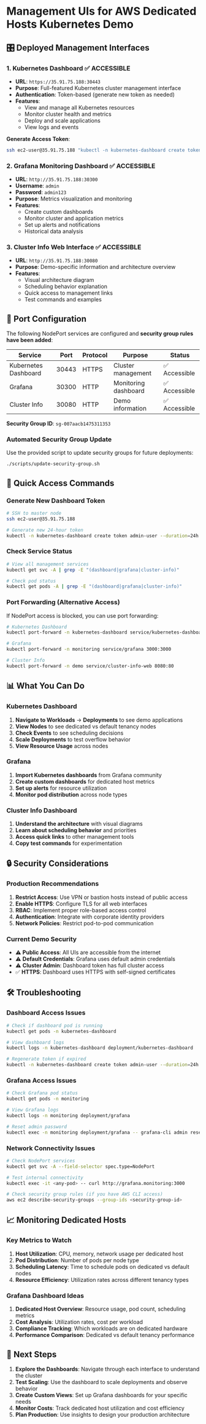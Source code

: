 # Management UIs for AWS Dedicated Hosts Kubernetes Demo

## 🎛️ Deployed Management Interfaces

### 1. Kubernetes Dashboard ✅ **ACCESSIBLE**
- **URL**: `https://35.91.75.188:30443`
- **Purpose**: Full-featured Kubernetes cluster management interface
- **Authentication**: Token-based (generate new token as needed)
- **Features**:
  - View and manage all Kubernetes resources
  - Monitor cluster health and metrics
  - Deploy and scale applications
  - View logs and events

**Generate Access Token**:
```bash
ssh ec2-user@35.91.75.188 "kubectl -n kubernetes-dashboard create token admin-user --duration=24h"
```

### 2. Grafana Monitoring Dashboard ✅ **ACCESSIBLE**
- **URL**: `http://35.91.75.188:30300`
- **Username**: `admin`
- **Password**: `admin123`
- **Purpose**: Metrics visualization and monitoring
- **Features**:
  - Create custom dashboards
  - Monitor cluster and application metrics
  - Set up alerts and notifications
  - Historical data analysis

### 3. Cluster Info Web Interface ✅ **ACCESSIBLE**
- **URL**: `http://35.91.75.188:30080`
- **Purpose**: Demo-specific information and architecture overview
- **Features**:
  - Visual architecture diagram
  - Scheduling behavior explanation
  - Quick access to management links
  - Test commands and examples

## 🔧 Port Configuration

The following NodePort services are configured and **security group rules have been added**:

| Service | Port | Protocol | Purpose | Status |
|---------|------|----------|---------|--------|
| Kubernetes Dashboard | 30443 | HTTPS | Cluster management | ✅ Accessible |
| Grafana | 30300 | HTTP | Monitoring dashboard | ✅ Accessible |
| Cluster Info | 30080 | HTTP | Demo information | ✅ Accessible |

**Security Group ID**: `sg-007aacb1475311353`

### Automated Security Group Update
Use the provided script to update security groups for future deployments:
```bash
./scripts/update-security-group.sh
```

## 🚀 Quick Access Commands

### Generate New Dashboard Token
```bash
# SSH to master node
ssh ec2-user@35.91.75.188

# Generate new 24-hour token
kubectl -n kubernetes-dashboard create token admin-user --duration=24h
```

### Check Service Status
```bash
# View all management services
kubectl get svc -A | grep -E "(dashboard|grafana|cluster-info)"

# Check pod status
kubectl get pods -A | grep -E "(dashboard|grafana|cluster-info)"
```

### Port Forwarding (Alternative Access)
If NodePort access is blocked, you can use port forwarding:

```bash
# Kubernetes Dashboard
kubectl port-forward -n kubernetes-dashboard service/kubernetes-dashboard 8443:443

# Grafana
kubectl port-forward -n monitoring service/grafana 3000:3000

# Cluster Info
kubectl port-forward -n demo service/cluster-info-web 8080:80
```

## 📊 What You Can Do

### Kubernetes Dashboard
1. **Navigate to Workloads** → **Deployments** to see demo applications
2. **View Nodes** to see dedicated vs default tenancy nodes
3. **Check Events** to see scheduling decisions
4. **Scale Deployments** to test overflow behavior
5. **View Resource Usage** across nodes

### Grafana
1. **Import Kubernetes dashboards** from Grafana community
2. **Create custom dashboards** for dedicated host metrics
3. **Set up alerts** for resource utilization
4. **Monitor pod distribution** across node types

### Cluster Info Dashboard
1. **Understand the architecture** with visual diagrams
2. **Learn about scheduling behavior** and priorities
3. **Access quick links** to other management tools
4. **Copy test commands** for experimentation

## 🔒 Security Considerations

### Production Recommendations
1. **Restrict Access**: Use VPN or bastion hosts instead of public access
2. **Enable HTTPS**: Configure TLS for all web interfaces
3. **RBAC**: Implement proper role-based access control
4. **Authentication**: Integrate with corporate identity providers
5. **Network Policies**: Restrict pod-to-pod communication

### Current Demo Security
- ⚠️ **Public Access**: All UIs are accessible from the internet
- ⚠️ **Default Credentials**: Grafana uses default admin credentials
- ⚠️ **Cluster Admin**: Dashboard token has full cluster access
- ✅ **HTTPS**: Dashboard uses HTTPS with self-signed certificates

## 🛠️ Troubleshooting

### Dashboard Access Issues
```bash
# Check if dashboard pod is running
kubectl get pods -n kubernetes-dashboard

# View dashboard logs
kubectl logs -n kubernetes-dashboard deployment/kubernetes-dashboard

# Regenerate token if expired
kubectl -n kubernetes-dashboard create token admin-user --duration=24h
```

### Grafana Access Issues
```bash
# Check Grafana pod status
kubectl get pods -n monitoring

# View Grafana logs
kubectl logs -n monitoring deployment/grafana

# Reset admin password
kubectl exec -n monitoring deployment/grafana -- grafana-cli admin reset-admin-password newpassword
```

### Network Connectivity Issues
```bash
# Check NodePort services
kubectl get svc -A --field-selector spec.type=NodePort

# Test internal connectivity
kubectl exec -it <any-pod> -- curl http://grafana.monitoring:3000

# Check security group rules (if you have AWS CLI access)
aws ec2 describe-security-groups --group-ids <security-group-id>
```

## 📈 Monitoring Dedicated Hosts

### Key Metrics to Watch
1. **Host Utilization**: CPU, memory, network usage per dedicated host
2. **Pod Distribution**: Number of pods per node type
3. **Scheduling Latency**: Time to schedule pods on dedicated vs default nodes
4. **Resource Efficiency**: Utilization rates across different tenancy types

### Grafana Dashboard Ideas
1. **Dedicated Host Overview**: Resource usage, pod count, scheduling metrics
2. **Cost Analysis**: Utilization rates, cost per workload
3. **Compliance Tracking**: Which workloads are on dedicated hardware
4. **Performance Comparison**: Dedicated vs default tenancy performance

## 🎯 Next Steps

1. **Explore the Dashboards**: Navigate through each interface to understand the cluster
2. **Test Scaling**: Use the dashboard to scale deployments and observe behavior
3. **Create Custom Views**: Set up Grafana dashboards for your specific needs
4. **Monitor Costs**: Track dedicated host utilization and cost efficiency
5. **Plan Production**: Use insights to design your production architecture
